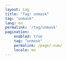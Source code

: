 ```yaml
---
layout: tag
title: "Tag: unmask"
tag: "unmask"
lang: en
permalink: '/tag/unmask'
pagination:
    enabled: true
    tag: "unmask"
    permalink: /page/:num/
    locale: en
---
```

